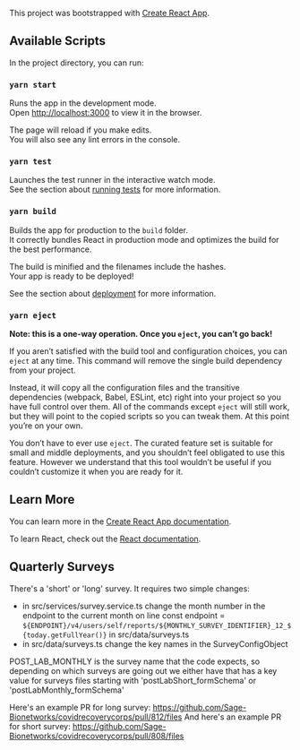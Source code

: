 This project was bootstrapped with [Create React App](https://github.com/facebook/create-react-app).

## Available Scripts

In the project directory, you can run:

### `yarn start`

Runs the app in the development mode.<br />
Open [http://localhost:3000](http://localhost:3000) to view it in the browser.

The page will reload if you make edits.<br />
You will also see any lint errors in the console.

### `yarn test`

Launches the test runner in the interactive watch mode.<br />
See the section about [running tests](https://facebook.github.io/create-react-app/docs/running-tests) for more information.

### `yarn build`

Builds the app for production to the `build` folder.<br />
It correctly bundles React in production mode and optimizes the build for the best performance.

The build is minified and the filenames include the hashes.<br />
Your app is ready to be deployed!

See the section about [deployment](https://facebook.github.io/create-react-app/docs/deployment) for more information.

### `yarn eject`

**Note: this is a one-way operation. Once you `eject`, you can’t go back!**

If you aren’t satisfied with the build tool and configuration choices, you can `eject` at any time. This command will remove the single build dependency from your project.

Instead, it will copy all the configuration files and the transitive dependencies (webpack, Babel, ESLint, etc) right into your project so you have full control over them. All of the commands except `eject` will still work, but they will point to the copied scripts so you can tweak them. At this point you’re on your own.

You don’t have to ever use `eject`. The curated feature set is suitable for small and middle deployments, and you shouldn’t feel obligated to use this feature. However we understand that this tool wouldn’t be useful if you couldn’t customize it when you are ready for it.

## Learn More

You can learn more in the [Create React App documentation](https://facebook.github.io/create-react-app/docs/getting-started).

To learn React, check out the [React documentation](https://reactjs.org/).

## Quarterly Surveys

There's a 'short' or 'long' survey.
It requires two simple changes: 

 -   in src/services/survey.service.ts change the month number in the endpoint to the current month on line  const endpoint = `${ENDPOINT}/v4/users/self/reports/${MONTHLY_SURVEY_IDENTIFIER}_12_${today.getFullYear()}` 
in src/data/surveys.ts
 - in src/data/surveys.ts change the key names in the SurveyConfigObject

 POST_LAB_MONTHLY is the survey name that the code expects, so depending on which  surveys
are going out we either have that has a key value for  surveys files starting with 'postLabShort_formSchema' or 'postLabMonthly_formSchema'

Here's an example PR for long survey: https://github.com/Sage-Bionetworks/covidrecoverycorps/pull/812/files
And here's an example PR for short survey: https://github.com/Sage-Bionetworks/covidrecoverycorps/pull/808/files

